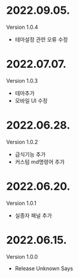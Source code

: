 <h1>2022.09.05.</h1>
Version 1.0.4
<ul>
  <li>테마설정 관련 오류 수정</li>
</ul>

<h1>2022.07.07.</h1>
Version 1.0.3
<ul>
  <li>테마추가</li>
  <li>모바일 UI 수정</li>
</ul>

<h1>2022.06.28.</h1>
Version 1.0.2
<ul>
  <li>급식기능 추가</li>
  <li>커스텀 md명령어 추가</li>
</ul>

<h1>2022.06.20.</h1>
Version 1.0.1
<ul>
  <li>실종자 패널 추가</li>
</ul>

<h1>2022.06.15.</h1>
Version 1.0.0
<ul>
  <li>Release Unknown Says</li>
</ul>
